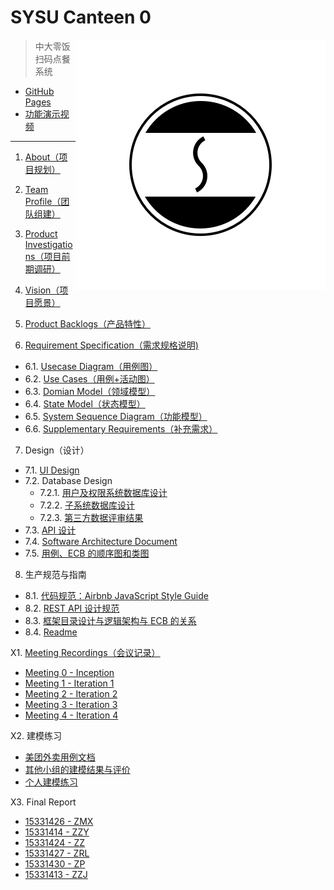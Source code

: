 # SYSU Canteen 0

<img src='assets/logo.png' align='right' style='width:400px;height:400px'/>

> 中大零饭扫码点餐系统

+ [GitHub Pages](https://dtosaad.github.io/documents)
+ [功能演示视频](https://www.bilibili.com/video/av26106597)

---

1. [About（项目规划）](about.md)

2. [Team Profile（团队组建）](team_profile.md)

3. [Product Investigations（项目前期调研）](product_investigations.md)

4. [Vision（项目愿景）](about.md#vision)

5. [Product Backlogs（产品特性）](about.md#backlogs)

6. [Requirement Specification（需求规格说明)](product_requirements.md)
  + 6.1. [Usecase Diagram（用例图）](assets/images/models/use_cases.png)
  + 6.2. [Use Cases（用例+活动图）](assets/images/models/use_cases.png)
  + 6.3. [Domian Model（领域模型）](assets/images/models/domain_model.png)
  + 6.4. [State Model（状态模型）](assets/images/models/state_model.png)
  + 6.5. [System Sequence Diagram（功能模型）](system_sequence_diagram.md)
  + 6.6. [Supplementary Requirements（补充需求）](supplementary_requirements.md)

7. Design（设计）
  + 7.1. [UI Design](assets/ui)
  + 7.2. Database Design
    + 7.2.1. [用户及权限系统数据库设计](assets/images/database_design.png)
    + 7.2.2. [子系统数据库设计](assets/images/database_design.png)
    + 7.2.3. [第三方数据评审结果](https://github.com/dtosaad/documents/issues?q=is%3Aissue+is%3Aclosed)
  + 7.3. [API 设计](API.md)
  + 7.4. [Software Architecture Document](tech_reports/architecture.md)
  + 7.5. [用例、ECB 的顺序图和类图](ECB.md)

8. 生产规范与指南
  + 8.1. [代码规范：Airbnb JavaScript Style Guide](https://github.com/airbnb/javascript)
  + 8.2. [REST API 设计规范](https://en.wikipedia.org/wiki/Representational_state_transfer)
  + 8.3. [框架目录设计与逻辑架构与 ECB 的关系](architecture_relationship.md)
  + 8.4. [Readme](README.md)

X1. [Meeting Recordings（会议记录）](meeting_recordings.md)

+ [Meeting 0 - Inception](meeting_recordings.md#metting-0---inception)
+ [Meeting 1 - Iteration 1](meeting_recordings.md#metting-1---iteration-1)
+ [Meeting 2 - Iteration 2](meeting_recordings.md#metting-2---iteration-2)
+ [Meeting 3 - Iteration 3](meeting_recordings.md#metting-3---iteration-3)
+ [Meeting 4 - Iteration 4](meeting_recordings.md#metting-4---iteration-4)

X2. 建模练习

+ [美团外卖用例文档](modeling_exercises/meituanwaimai.md)
+ [其他小组的建模结果与评价](modeling_exercises/reviews.md)
+ [个人建模练习](modeling_exercises/addition.md)

X3. Final Report

- [15331426 - ZMX](final_reports/15331426_ZMX.md)
- [15331414 - ZZY](final_reports/15331414_ZZY.md)
- [15331424 - ZZ](final_reports/15331424_ZZ.md)
- [15331427 - ZRL](final_reports/15331427_ZRL.md)
- [15331430 - ZP](final_reports/15331430_ZP.md)
- [15331413 - ZZJ](final_reports/15331413_ZZJ.md)